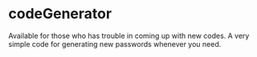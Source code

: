 # codeGenerator
Available for those who has trouble in coming up with new codes.
A very simple code for generating new passwords whenever you need.
